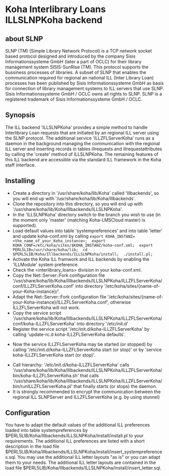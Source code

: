 # Koha Interlibrary Loans ILLSLNPKoha backend

## about SLNP
SLNP (TM) (Simple Library Network Protocol) is a TCP network socket based protocol 
designed and introduced by the company Sisis Informationssysteme GmbH (later a part of OCLC) 
for their library management system SISIS-SunRise (TM).
This protocol supports the bussiness processes of libraries.
A subset of SLNP that enables the communication required for regional an national ILL (Inter Library Loan) processes
has been published by Sisis Informationssysteme GmbH as basis for 
connection of library management systems to ILL servers that use SLNP.
Sisis Informationssysteme GmbH / OCLC owns all rights to SLNP.
SLNP is a registered trademark of Sisis Informationssysteme GmbH / OCLC.

## Synopsis
The ILL backend 'ILLSLNPKoha'  provides a simple method to handle Interlibrary Loan requests that are initiated by an regional ILL server using the SLNP protocol.
The additional service 'ILLZFLServerKoha' runs as a daemon in the background managing the communication with the regional ILL server and inserting records in tables illrequests and illrequestattributes 
by calling the 'create' method of ILLSLNPKoha. 
The remaining features of this ILL backend are accessible via the standard ILL framework in the Koha staff interface.

## Installing
* Create a directory in '/usr/share/koha/lib/Koha' called 'Illbackends', so you will end up with '/usr/share/koha/lib/Koha/Illbackends'.
* Clone the repository into this directory, so you will end up with '/usr/share/koha/lib/Koha/Illbackends/ILLSLNPKoha'.
* In the 'ILLSLNPKoha' directory switch to the branch you wish to use (in the moment only 'master' (matching Koha-LMSCloud master) is supported).
* Load default values into table 'systempreferences' and into table 'letter' and update koha-conf.xml by calling
`
  export KOHA_INSTANZ=<the_name_of_your_Koha_instance>; 
  export KOHA_CONF=/etc/koha/sites/$KOHA_INSTANZ/koha-conf.xml; 
  export PERL5LIB=/usr/share/koha/lib; 
  cd $PERL5LIB/Koha/Illbackends/ILLSLNPKoha/install; 
  ./install.pl; 
`
* Activate the Koha ILL framwork and ILL backends by enabling the 'ILLModule' system preference.
* Check the <interlibrary_loans> division in your koha-conf.xml.
* Copy the Net::Server::Fork configuration file '/usr/share/koha/lib/Koha/Illbackends/ILLSLNPKoha/ILLZFLServerKoha/conf/ILLZFLServerKoha.conf' into directory '/etc/koha/sites/{name-of-your-Koha-instance}/'.
* Adapt the Net::Server::Fork configuration file '/etc/koha/sites/{name-of-your-Koha-instance}/ILLZFLServerKoha.conf', otherwise ILLZFLServerKoha will not work.
* Copy the service script '/usr/share/koha/lib/Koha/Illbackends/ILLSLNPKoha/ILLZFLServerKoha/conf/koha-ILLZFLServerKoha' into directory '/etc/init.d'
* Register the service script '/etc/init.d/koha-ILLZFLServerKoha' by calling 'update-rc.d koha-ILLZFLServerKoha defaults'.
+ Now the service ILLZFLServerKoha may be started (or stopped) by calling '/etc/init.d/koha-ILLZFLServerKoha start (or stop)' or by 'service koha-ILLZFLServerKoha start (or stop)'.
* Call hierarchy: '/etc/init.d/koha-ILLZFLServerKoha' calls '/usr/share/koha/lib/Koha/Illbackends/ILLSLNPKoha/ILLZFLServerKoha/bin/koha-ILLZFLServerKoha.sh' that calls '/usr/share/koha/lib/Koha/Illbackends/ILLSLNPKoha/ILLZFLServerKoha/bin/runILLZFLServerKoha.pl' that finally starts (or stops) the daemon.
* It is strongly recommended to encrypt the communication between the regional ILL SLNPServer and ILLZFLServerKoha (e.g. by using stunnel)

## Configuration
You have to adapt the default values of the additional ILL preferences loaded into table systempreferences by $PERL5LIB/Koha/Illbackends/ILLSLNPKoha/install/install.pl to your requirements. 
The additional ILL preferences are listed with a short description in the load file $PERL5LIB/Koha/Illbackends/ILLSLNPKoha/install/insert_systempreferences.sql.
You may use the additional ILL letter layouts "as is" or you can adapt them to your needs. 
The additional ILL letter layouts are contained in the load file $PERL5LIB/Koha/Illbackends/ILLSLNPKoha/install/insert_letter.sql.
